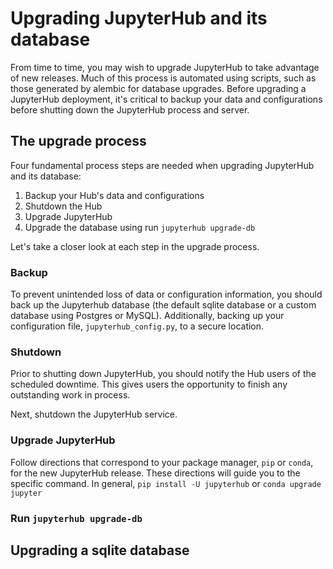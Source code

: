 # Upgrading JupyterHub and its database

From time to time, you may wish to upgrade JupyterHub to take advantage
of new releases. Much of this process is automated using scripts,
such as those generated by alembic for database upgrades. Before upgrading a
JupyterHub deployment, it's critical to backup your data and configurations
before shutting down the JupyterHub process and server.

## The upgrade process

Four fundamental process steps are needed when upgrading JupyterHub and its
database:

1. Backup your Hub's data and configurations
2. Shutdown the Hub
3. Upgrade JupyterHub
4. Upgrade the database using run `jupyterhub upgrade-db`

Let's take a closer look at each step in the upgrade process.

### Backup

To prevent unintended loss of data or configuration information, you should
back up the Jupyterhub database (the default sqlite database or a custom
database using Postgres or MySQL). Additionally, backing up your configuration
file, `jupyterhub_config.py`, to a secure location.

### Shutdown

Prior to shutting down JupyterHub, you should notify the Hub users of the
scheduled downtime. This gives users the opportunity to finish any outstanding
work in process.

Next, shutdown the JupyterHub service.

### Upgrade JupyterHub

Follow directions that correspond to your package manager, `pip` or `conda`,
for the new JupyterHub release. These directions will guide you to the
specific command. In general, `pip install -U jupyterhub` or
`conda upgrade jupyter`

### Run `jupyterhub upgrade-db`


## Upgrading a sqlite database
